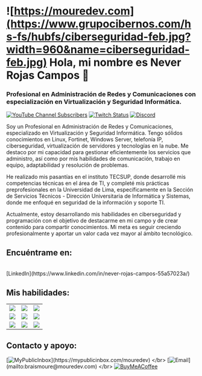 # ![https://mouredev.com](https://www.grupocibernos.com/hs-fs/hubfs/ciberseguridad-feb.jpg?width=960&name=ciberseguridad-feb.jpg) Hola, mi nombre es Never Rojas Campos 👋
### Profesional en Administración de Redes y Comunicaciones con especialización en Virtualización y Seguridad Informática.

[![YouTube Channel Subscribers](https://img.shields.io/youtube/channel/subscribers/UCxPD7bsocoAMq8Dj18kmGyQ?style=social)](https://youtube.com/mouredevapps?sub_confirmation=1)
[![Twitch Status](https://img.shields.io/twitch/status/mouredev?style=social)](https://twitch.com/mouredev)
[![Discord](https://img.shields.io/discord/729672926432985098?style=social&label=Discord&logo=discord)](https://mouredev.com/discord)

Soy un Profesional en Administración de Redes y Comunicaciones, especializado en Virtualización y Seguridad Informática. Tengo sólidos conocimientos en Linux, Fortinet, Windows Server, telefonía IP, ciberseguridad, virtualización de servidores y tecnologías en la nube. Me destaco por mi capacidad para gestionar eficientemente los servicios que administro, así como por mis habilidades de comunicación, trabajo en equipo, adaptabilidad y resolución de problemas. 

He realizado mis pasantías en el instituto TECSUP, donde desarrollé mis competencias técnicas en el área de TI, y completé mis prácticas preprofesionales en la Universidad de Lima, específicamente en la Sección de Servicios Técnicos - Dirección Universitaria de Informática y Sistemas, donde me enfoqué en seguridad de la información y soporte TI.

Actualmente, estoy desarrollando mis habilidades en ciberseguridad y programación con el objetivo de destacarme en mi campo y de crear contenido para compartir conocimientos. Mi meta es seguir creciendo profesionalmente y aportar un valor cada vez mayor al ámbito tecnológico.

## Encuéntrame en:
</br>
[LinkedIn](https://www.linkedin.com/in/never-rojas-campos-55a57023a/)

## Mis habilidades:

<table style="width:100%">
<tr>
<td>
<a href="https://youtu.be/Kp4Mvapo5kc">
<img src="https://avplus.fi/app/uploads/2024/08/Microsoft-aiheuttaa-harmaita-hiuksia-Linux-kayttajille-uudella-paivityksellaan.png">
</a>
</td>
<td>
<a href="https://youtu.be/3UCZltG8iCY">
<img src="https://cibersafety.com/wp-content/uploads/2024/09/shutterstock_2026301150-1-1.jpg">
</a>
</td>
<td>
<a href="https://youtu.be/3GymExBkKjE">
<img src="https://static.wixstatic.com/media/41b7e5_268899e86bfd4547a6ec3c36c7068b56~mv2.png/v1/fill/w_1000,h_563,al_c,q_90,usm_0.66_1.00_0.01/41b7e5_268899e86bfd4547a6ec3c36c7068b56~mv2.png">
</a>
</td>
</tr>
<tr>
<td>
<a href="https://youtu.be/SavaU66KxQY">
<img src="https://www.starkcloud.com/hubfs/Ciberseguridad%20y%20Privacidad%20de%20Datos.webp">
</a>
</td>
<td>
<a href="https://youtu.be/G0ga_YVQOaw">
<img src="https://www.trantorinc.com/wp-content/uploads/2023/10/Performance-Battle-_-AWS-vs-Google-Cloud-vs-Azure-_-1000-x-500-_-Main.png">
</a>
</td>
<td>
<a href="https://youtu.be/NJacVZx2fv8">
<img src="https://miro.medium.com/v2/resize:fit:1200/1*e49hYM--zINB1teDtozZoA.png">
</a>
</td>
</tr>
<tr>
<td>
<a href="https://youtu.be/_y9qQZXE24A">
<img src="http://i3.ytimg.com/vi/_y9qQZXE24A/maxresdefault.jpg">
</a>
</td>
<td>
<a href="https://youtu.be/mIVbUb7shE8">
<img src="http://i3.ytimg.com/vi/mIVbUb7shE8/maxresdefault.jpg">
</a>
</td>
<td>
<a href="https://youtu.be/zFbTXe1yFGA">
<img src="http://i3.ytimg.com/vi/zFbTXe1yFGA/maxresdefault.jpg">
</a>
</td>
</tr>
</table>

## Contacto y apoyo:

[![MyPublicInbox](https://img.shields.io/badge/MyPublicInbox-MENSAJE+CAFÉ_(RESPUESTA_RÁPIDA)_Gracias!-orange?style=for-the-badge&logo=Microsoft+Outlook&logoColor=white&labelColor=101010)](https://mypublicinbox.com/mouredev)
</br>
[![Email](https://img.shields.io/badge/braismoure@mouredev.com-email_personal_(respuesta_lenta)-D14836?style=for-the-badge&logo=gmail&logoColor=white&labelColor=101010)](mailto:braismoure@mouredev.com)
</br>
[![BuyMeACoffee](https://img.shields.io/badge/Buy_Me_A_Coffee-apoya_mi_trabajo-FFDD00?style=for-the-badge&logo=buy-me-a-coffee&logoColor=white&labelColor=101010)](https://www.buymeacoffee.com/mouredev)
